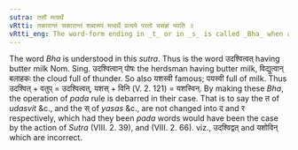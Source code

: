 ```yaml
---
sutra: तसौ मत्वर्थे
vRtti: तकारान्तं सकारान्तं शब्दरूपं मत्वर्थे प्रत्यये परतो भसंज्ञं भवति ॥
vRtti_eng: The word-form ending in _t_ or in _s_ is called _Bha_ when an affix with the force of _matup_ (\"whose is it,\" \"or in whom it is\" (V. 2. 94)) follows.
---
```

The word _Bha_ is understood in this _sutra_. Thus is the word उदश्वित्वत् having butter milk Nom. Sing. उदश्वित्वान् पोषः the herdsman having butter milk, विद्युत्वान् बलाहकः the cloud full of thunder. So also यशस्वी famous; पयस्वी full of milk. Thus उदश्वित् + वतुप् = उदश्वित्वत्, यशस् + विनि (V. 2. 121) = यशस्विन्. By making these _Bha_, the operation of _pada_ rule is debarred in their case. That is to say the त of _udasvit_ &c., and the स् of _yasas_ &c., are not changed into द and र respectively, which had they been _pada_ words would have been the case by the action of _Sutra_ (VIII. 2. 39), and (VIII. 2. 66). viz., उदश्विद्वत् and यशोविन् which are incorrect.
